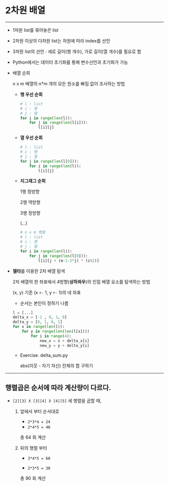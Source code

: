 # 2차원 배열

---

- 1차원 list를 묶어놓은 list

- 2차원 이상의 다차원 list는 차원에 따라 index를 선언

- 3차원 list의 선언 : 세로 길이(행 개수), 가로 길이(열 개수)를 필요로 함

- Python에서는 데이터 초기화를 통해 변수선언과 초기화가 가능

- 배열 순회

  n x m 배열의 n*m 개의 모든 원소를 빠짐 없이 조사하는 방법

  - **행 우선 순회**

    ```python
    # l : list
    # i : 행
    # j : 열
    for i in range(len(l)):
        for j in range(len(l[i])):
            l[i][j]
    ```

  - **열 우선 순회**

    ```python
    # l : list
    # i : 행
    # j : 열
    for j in range(len(l[0])):
        for i in range(len(l)):
            l[i][j]
    ```

  - **지그재그 순회**

    1행 정방향

    2행 역방향

    3행 정방향

    (...)

    ```python
    # n x m 행렬
    # l : list
    # i : 행
    # j : 열
    for i in range(len(l)):
        for j in range(len(l[0])):
            l[i][j + (m-1-2*j) * (i%2)]
    ```

- **델타**를 이용한 2차 배열 탐색

  2차 배열의 한 좌표에서 4방향(**상하좌우**)의 인접 배열 요소를 탐색하는 방법

  (x, y) 기준 (x `+-` 1, y `+-` 1)의 네 좌표

  - 순서는 본인이 정하기 나름

  ```python
  l = [...]
  delta_x = [-1 , 0, 1, 0]
  delta_y = [0, 1, 0, 1]
  for x in range(len(l)):
      for y in range(len(len(l[x])))
          for i in range(4):
              new_x = x + delta_x[i]
              new_y = y + delta_y[i]
  ```

  - Exercise. delta_sum.py

    abs(이웃 - 자기 자신) 전체의 합 구하기

---

## 행렬곱은 순서에 따라 계산량이 다르다.

- `[2][3] X [3][4] X [4][5]` 세 행렬을 곱할 때,

  1. 앞에서 부터 순서대로

     - `2*3*4 = 24`
     - `2*4*5 = 40`

     총 64 회 계산

  2. 뒤의 행렬 부터

     - `3*4*5 = 60`

     - `2*3*5 = 30`

     총 90 회 계산